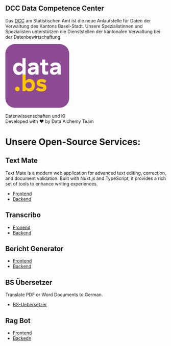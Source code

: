 ## DCC Data Competence Center
Das [DCC](https://www.bs.ch/daten/databs/dcc) am Statistischen Amt ist die neue Anlaufstelle für Daten der Verwaltung des Kantons Basel-Stadt. Unsere Spezialistinnen und Spezialisten unterstützen die Dienststellen der kantonalen Verwaltung bei der Datenbewirtschaftung.

<a href="https://www.bs.ch/schwerpunkte/daten/databs/schwerpunkte/datenwissenschaften-und-ki"><img src="https://github.com/DCC-BS/.github/blob/main/_imgs/databs_log.png?raw=true" alt="DCC Logo" width="200" /></a>

Datenwissenschaften und KI <br>
Developed with ❤️ by Data Alchemy Team


# Unsere Open-Source Services:

## Text Mate
Text Mate is a modern web application for advanced text editing, correction, and document validation. Built with Nuxt.js and TypeScript, it provides a rich set of tools to enhance writing experiences.

- [Frontend](https://github.com/DCC-BS/text-mate-frontend)
- [Backend](https://github.com/DCC-BS/text-mate-backend)

## Transcribo
- [Fronend](https://github.com/DCC-BS/transcribo-frontend)
- [Backend](https://github.com/DCC-BS/transcribo-backend)

## Bericht Generator
- [Frontend](https://github.com/DCC-BS/bericht-frontend)
- [Backend](https://github.com/DCC-BS/bericht-backend)

## BS Übersetzer
Translate PDF or Word Documents to German.
- [BS-Uebersetzer](https://github.com/DCC-BS/BS-Uebersetzer)

## Rag Bot
- [Frontend](https://github.com/DCC-BS/rag-frontend)
- [Backedn](https://github.com/DCC-BS/rag-backend)

<!--

**Here are some ideas to get you started:**

🙋‍♀️ A short introduction - what is your organization all about?
🌈 Contribution guidelines - how can the community get involved?
👩‍💻 Useful resources - where can the community find your docs? Is there anything else the community should know?
🍿 Fun facts - what does your team eat for breakfast?
🧙 Remember, you can do mighty things with the power of [Markdown](https://docs.github.com/github/writing-on-github/getting-started-with-writing-and-formatting-on-github/basic-writing-and-formatting-syntax)
-->

